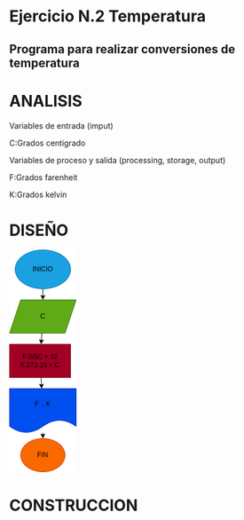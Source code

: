 # Ejercicio N.2 Temperatura

## Programa para realizar conversiones de temperatura 

# ANALISIS

Variables de entrada (imput)

C:Grados centigrado

Variables de proceso y salida (processing, storage, output)

F:Grados farenheit

K:Grados kelvin

# DISEÑO

![Diagrama de flujo](diagrama.png "Diagrama de flujo")

# CONSTRUCCION
